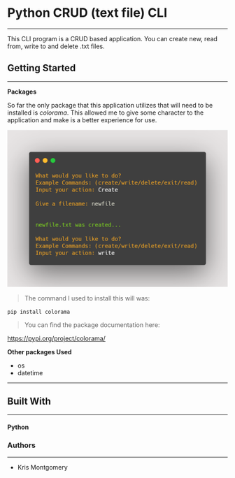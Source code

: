 # Python CRUD (text file) CLI #
___
This CLI program is a CRUD based application. You can create new, read from, write to and delete .txt files. 

## Getting Started ##
___
**Packages**

So far the only package that this application utilizes that will need to be installed is *colorama*. This allowed me to give some character to the application and make is a better experience for use.

<img src='carbon.png'>

>The command I used to install this will was:

```
pip install colorama
```
>You can find the package documentation here:

<a href='https://pypi.org/project/colorama/'>https://pypi.org/project/colorama/</a>

**Other packages Used**

- os
- datetime

---
## Built With ##
---
#### Python ####

### Authors ###
---
- Kris Montgomery